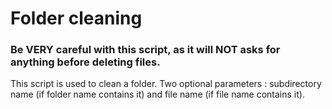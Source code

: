 # Folder cleaning
### Be VERY careful with this script, as it will NOT asks for anything before deleting files.

This script is used to clean a folder. Two optional parameters : subdirectory name (if folder name contains it) and file name (if file name contains it).
